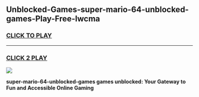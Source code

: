 
## Unblocked-Games-super-mario-64-unblocked-games-Play-Free-lwcma
<h3>
<a href="https://premium76.site?title=super-mario-64-unblocked-games&ref=18A1">CLICK TO PLAY</a></h3>
<hr>

<h3>
<a href="https://premium76.site?title=super-mario-64-unblocked-games&ref=18A1">CLICK 2 PLAY</a>
  
</h3>

<a href="https://premium76.site?title=super-mario-64-unblocked-games&ref=18A1"><img src="https://clearcache.store/games.png"></a>


**super-mario-64-unblocked-games games unblocked: Your Gateway to Fun and Accessible Online Gaming**
